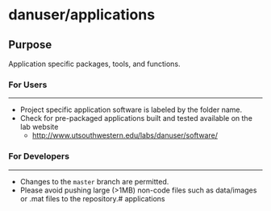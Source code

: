 # danuser/applications

## Purpose
Application specific packages, tools, and functions.

### For Users
---------
+ Project specific application software is labeled by the folder name. 
+ Check for pre-packaged applications built and tested available on the lab website
    + http://www.utsouthwestern.edu/labs/danuser/software/

### For Developers
--------------
+ Changes to the `master` branch are permitted.  
+ Please avoid pushing large (>1MB) non-code files such as data/images or .mat files to the repository.# applications
